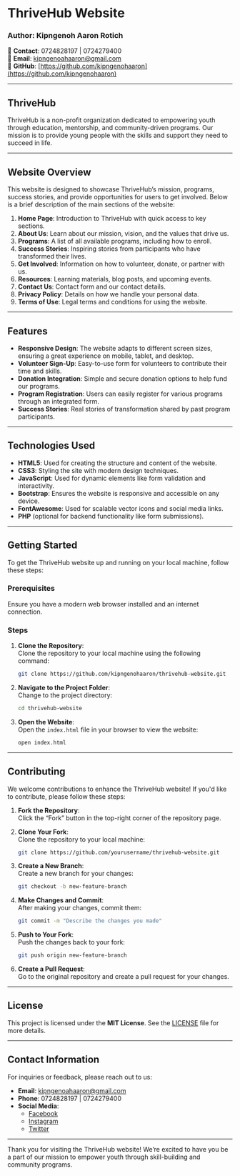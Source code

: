 # ThriveHub Website

### Author: **Kipngenoh Aaron Rotich**  
📱 **Contact**: 0724828197 | 0724279400  
📧 **Email**: [kipngenoahaaron@gmail.com](mailto:kipngenoahaaron@gmail.com)  
🔗 **GitHub**: [https://github.com/kipngenohaaron](https://github.com/kipngenohaaron)

---

## **ThriveHub**  
ThriveHub is a non-profit organization dedicated to empowering youth through education, mentorship, and community-driven programs. Our mission is to provide young people with the skills and support they need to succeed in life.

---

## **Website Overview**

This website is designed to showcase ThriveHub’s mission, programs, success stories, and provide opportunities for users to get involved. Below is a brief description of the main sections of the website:

1. **Home Page**: Introduction to ThriveHub with quick access to key sections.
2. **About Us**: Learn about our mission, vision, and the values that drive us.
3. **Programs**: A list of all available programs, including how to enroll.
4. **Success Stories**: Inspiring stories from participants who have transformed their lives.
5. **Get Involved**: Information on how to volunteer, donate, or partner with us.
6. **Resources**: Learning materials, blog posts, and upcoming events.
7. **Contact Us**: Contact form and our contact details.
8. **Privacy Policy**: Details on how we handle your personal data.
9. **Terms of Use**: Legal terms and conditions for using the website.

---

## **Features**

- **Responsive Design**: The website adapts to different screen sizes, ensuring a great experience on mobile, tablet, and desktop.
- **Volunteer Sign-Up**: Easy-to-use form for volunteers to contribute their time and skills.
- **Donation Integration**: Simple and secure donation options to help fund our programs.
- **Program Registration**: Users can easily register for various programs through an integrated form.
- **Success Stories**: Real stories of transformation shared by past program participants.

---

## **Technologies Used**

- **HTML5**: Used for creating the structure and content of the website.
- **CSS3**: Styling the site with modern design techniques.
- **JavaScript**: Used for dynamic elements like form validation and interactivity.
- **Bootstrap**: Ensures the website is responsive and accessible on any device.
- **FontAwesome**: Used for scalable vector icons and social media links.
- **PHP** (optional for backend functionality like form submissions).

---

## **Getting Started**

To get the ThriveHub website up and running on your local machine, follow these steps:

### Prerequisites

Ensure you have a modern web browser installed and an internet connection.

### Steps

1. **Clone the Repository**:  
   Clone the repository to your local machine using the following command:
   ```bash
   git clone https://github.com/kipngenohaaron/thrivehub-website.git
   ```

2. **Navigate to the Project Folder**:  
   Change to the project directory:
   ```bash
   cd thrivehub-website
   ```

3. **Open the Website**:  
   Open the `index.html` file in your browser to view the website:
   ```bash
   open index.html
   ```

---

## **Contributing**

We welcome contributions to enhance the ThriveHub website! If you'd like to contribute, please follow these steps:

1. **Fork the Repository**:  
   Click the “Fork” button in the top-right corner of the repository page.

2. **Clone Your Fork**:  
   Clone the repository to your local machine:
   ```bash
   git clone https://github.com/yourusername/thrivehub-website.git
   ```

3. **Create a New Branch**:  
   Create a new branch for your changes:
   ```bash
   git checkout -b new-feature-branch
   ```

4. **Make Changes and Commit**:  
   After making your changes, commit them:
   ```bash
   git commit -m "Describe the changes you made"
   ```

5. **Push to Your Fork**:  
   Push the changes back to your fork:
   ```bash
   git push origin new-feature-branch
   ```

6. **Create a Pull Request**:  
   Go to the original repository and create a pull request for your changes.

---

## **License**

This project is licensed under the **MIT License**. See the [LICENSE](LICENSE) file for more details.

---

## **Contact Information**

For inquiries or feedback, please reach out to us:

- **Email**: [kipngenoahaaron@gmail.com](mailto:kipngenoahaaron@gmail.com)
- **Phone**: 0724828197 | 0724279400
- **Social Media**:
  - [Facebook](https://facebook.com/thrivehub)
  - [Instagram](https://instagram.com/thrivehub)
  - [Twitter](https://twitter.com/thrivehub)

---

Thank you for visiting the ThriveHub website! We’re excited to have you be a part of our mission to empower youth through skill-building and community programs.

